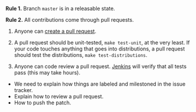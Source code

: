 **Rule 1.** Branch `master` is in a releasable state.

**Rule 2.** All contributions come through pull requests. 

1. Anyone can [create a pull request](https://help.github.com/articles/creating-a-pull-request).

2. A pull request should be unit-tested, `make test-unit`, at the very least. If your code touches anything that goes into distributions, a pull request should test the distributions, `make test-distributions`.

3. Anyone can code review a pull request. [Jenkins](http://d1m1s1b1.stat.columbia.edu:8080) will verify that all tests pass (this may take hours).











- We need to explain how things are labeled and milestoned in the issue tracker.
- Explain how to review a pull request.
- How to push the patch.